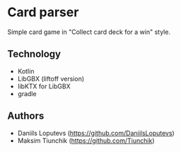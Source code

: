 # Card parser
Simple card game in "Collect card deck for a win" style.

## Technology
* Kotlin
* LibGBX (liftoff version)
* libKTX for LibGBX
* gradle

## Authors
- Daniils Loputevs (https://github.com/DaniilsLoputevs)
- Maksim Tiunchik (https://github.com/Tiunchik)
